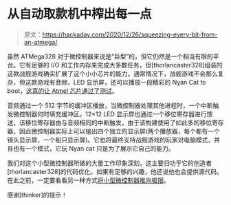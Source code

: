 # 从自动取款机中榨出每一点

> 原文：<https://hackaday.com/2020/12/26/squeezing-every-bit-from-an-atmega/>

虽然 ATMega328 对于微控制器来说是“巨型”的，但它仍然是一个相当有限的平台。它有足够的 I/O 和工作内存来完成大多数任务，但[thorlancaster328]组装的这款战舰游戏确实扩展了这个小小芯片的能力。通常情况下，战舰游戏不会那么复杂，但这款游戏有音频，LED 显示屏，还可以播放一段精彩的 Nyan Cat to boot，[这真的让 Atmel 芯片通过了测试](https://www.reddit.com/r/arduino/comments/kesrb6/working_on_my_arduino_battleship_game_got_it/)。

音频通过一个 512 字节的缓冲区播放，当微控制器处理其他进程时，一个中断触发微控制器何时填充缓冲区。12×12 LED 显示屏也通过一个移位寄存器进行馈送，该移位寄存器由与音频相同的中断触发，由于该构建使用了如此多的移位寄存器，因此微控制器实际上可以输出四个独立的显示屏(两个播放器，每个都有一个镜头显示屏，一个船只显示屏)。它也将最终支持战舰游戏的玩家对电脑模式，并且也有一个模式，它玩 Nyan cat 只是为了展示它自己的能力。

我们对这个小型微控制器所做的大量工作印象深刻，这主要归功于它的创造者[thorlancaster328]的代码优化。如果有足够的兴趣，他还说他也会提供源代码。在此之前，一定要看看另一种方式[将小型微控制器推向极限](https://hackaday.com/2012/12/27/overclocking-microcontrollers/)。

感谢[thinker]的提示！